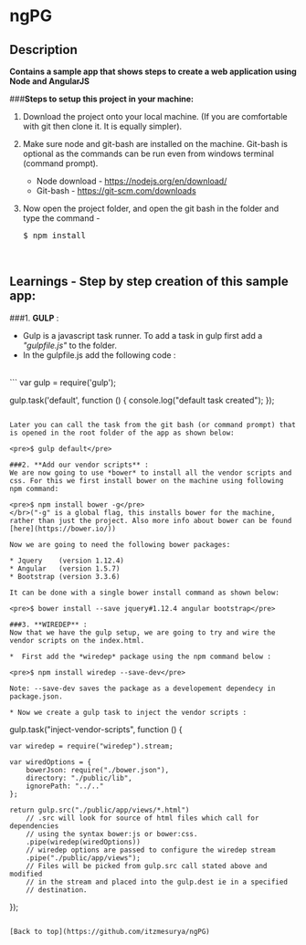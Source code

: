 # ngPG

## Description

**Contains a sample app that shows steps to create a web application using Node and AngularJS**

###**Steps to setup this project in your machine:**<br />

1. Download the project onto your local machine. (If you are comfortable with git then clone it. It is equally simpler).

2. Make sure node and git-bash are installed on the machine. Git-bash is optional as the commands can be run even from windows terminal (command prompt).
    * Node download - https://nodejs.org/en/download/
    * Git-bash - https://git-scm.com/downloads

3. Now open the project folder, and open the git bash in the folder and type the command - <br /><pre>$ npm install</pre>

</br>

## Learnings - Step by step creation of this sample app:

###1. **GULP** :
* Gulp is a javascript task runner. To add a task in gulp first add a *"gulpfile.js"* to the folder.
* In the gulpfile.js add the following code : 
</br>
```
var gulp = require('gulp');

gulp.task('default', function () {
    console.log("default task created");
});

```

Later you can call the task from the git bash (or command prompt) that is opened in the root folder of the app as shown below:

<pre>$ gulp default</pre>

###2. **Add our vendor scripts** :
We are now going to use *bower* to install all the vendor scripts and css. For this we first install bower on the machine using following npm command:

<pre>$ npm install bower -g</pre> 
</br>("-g" is a global flag, this installs bower for the machine, rather than just the project. Also more info about bower can be found [here](https://bower.io/))

Now we are going to need the following bower packages:

* Jquery    (version 1.12.4)
* Angular   (version 1.5.7)
* Bootstrap (version 3.3.6)

It can be done with a single bower install command as shown below:

<pre>$ bower install --save jquery#1.12.4 angular bootstrap</pre> 

###3. **WIREDEP** :
Now that we have the gulp setup, we are going to try and wire the vendor scripts on the index.html.

*  First add the *wiredep* package using the npm command below :

<pre>$ npm install wiredep --save-dev</pre>

Note: --save-dev saves the package as a developement dependecy in package.json.

* Now we create a gulp task to inject the vendor scripts :

```
gulp.task("inject-vendor-scripts", function () {

    var wiredep = require("wiredep").stream;

    var wiredOptions = {
        bowerJson: require("./bower.json"),
        directory: "./public/lib",
        ignorePath: "../.."
    };

    return gulp.src("./public/app/views/*.html")
        // .src will look for source of html files which call for dependencies
        // using the syntax bower:js or bower:css.  
        .pipe(wiredep(wiredOptions))
        // wiredep options are passed to configure the wiredep stream 
        .pipe("./public/app/views");
        // Files will be picked from gulp.src call stated above and modified 
        // in the stream and placed into the gulp.dest ie in a specified 
        // destination.
});

```

[Back to top](https://github.com/itzmesurya/ngPG)